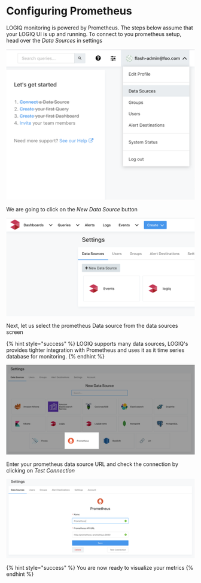 # Configuring Prometheus

LOGIQ monitoring is powered by Prometheus. The steps below assume that your LOGIQ UI is up and running. To connect to you prometheus setup, head over the _Data Sources_ in settings

![Data Sources](../.gitbook/assets/screen-shot-2020-04-27-at-5.50.11-pm.png)

We are going to click on the _New Data Source_ button

![](../.gitbook/assets/screen-shot-2020-04-27-at-5.53.33-pm.png)

Next, let us select the prometheus Data source from the data sources screen

{% hint style="success" %}
LOGIQ supports many data sources, LOGIQ's provides tighter integration with Prometheus and uses it as it time series database for monitoring.
{% endhint %}

![](../.gitbook/assets/screen-shot-2020-04-27-at-5.57.40-pm.png)

Enter your prometheus data source URL and check the connection by clicking on _Test Connection_

![](../.gitbook/assets/screen-shot-2020-04-27-at-6.06.46-pm.png)

{% hint style="success" %}
You are now ready to visualize your metrics
{% endhint %}

